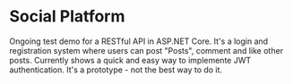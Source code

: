 # Social Platform

Ongoing test demo for a RESTful API in ASP.NET Core. It's a login and registration system where users can post "Posts", comment and like other posts.
Currently shows a quick and easy way to implemente JWT authentication. It's a prototype - not the best way to do it.
